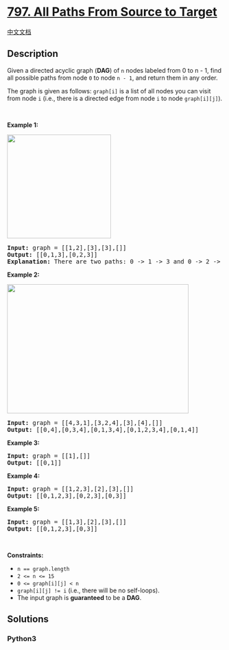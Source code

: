# [797. All Paths From Source to Target](https://leetcode.com/problems/all-paths-from-source-to-target)

[中文文档](/leetcode/0700-0799/0797.All%20Paths%20From%20Source%20to%20Target/README.md)

## Description

<p>Given a directed&nbsp;acyclic graph (<strong>DAG</strong>) of <code>n</code> nodes labeled from 0 to n - 1,&nbsp;find all possible paths from node <code>0</code> to node <code>n - 1</code>, and return them in any order.</p>

<p>The graph is given as follows:&nbsp;<code>graph[i]</code> is a list of all nodes you can visit from node <code>i</code>&nbsp;(i.e., there is a directed edge from node <code>i</code> to node <code>graph[i][j]</code>).</p>

<p>&nbsp;</p>
<p><strong>Example 1:</strong></p>
<img alt="" src="https://assets.leetcode.com/uploads/2020/09/28/all_1.jpg" style="width: 242px; height: 242px;" />
<pre>
<strong>Input:</strong> graph = [[1,2],[3],[3],[]]
<strong>Output:</strong> [[0,1,3],[0,2,3]]
<strong>Explanation:</strong> There are two paths: 0 -&gt; 1 -&gt; 3 and 0 -&gt; 2 -&gt; 3.
</pre>

<p><strong>Example 2:</strong></p>
<img alt="" src="https://assets.leetcode.com/uploads/2020/09/28/all_2.jpg" style="width: 423px; height: 301px;" />
<pre>
<strong>Input:</strong> graph = [[4,3,1],[3,2,4],[3],[4],[]]
<strong>Output:</strong> [[0,4],[0,3,4],[0,1,3,4],[0,1,2,3,4],[0,1,4]]
</pre>

<p><strong>Example 3:</strong></p>

<pre>
<strong>Input:</strong> graph = [[1],[]]
<strong>Output:</strong> [[0,1]]
</pre>

<p><strong>Example 4:</strong></p>

<pre>
<strong>Input:</strong> graph = [[1,2,3],[2],[3],[]]
<strong>Output:</strong> [[0,1,2,3],[0,2,3],[0,3]]
</pre>

<p><strong>Example 5:</strong></p>

<pre>
<strong>Input:</strong> graph = [[1,3],[2],[3],[]]
<strong>Output:</strong> [[0,1,2,3],[0,3]]
</pre>

<p>&nbsp;</p>
<p><strong>Constraints:</strong></p>

<ul>
	<li><code>n == graph.length</code></li>
	<li><code>2 &lt;= n &lt;= 15</code></li>
	<li><code>0 &lt;= graph[i][j] &lt; n</code></li>
	<li><code>graph[i][j] != i</code> (i.e., there will be no self-loops).</li>
	<li>The input graph is <strong>guaranteed</strong> to be a <strong>DAG</strong>.</li>
</ul>


## Solutions

<!-- tabs:start -->

### **Python3**

```python

```

<!-- tabs:end -->
